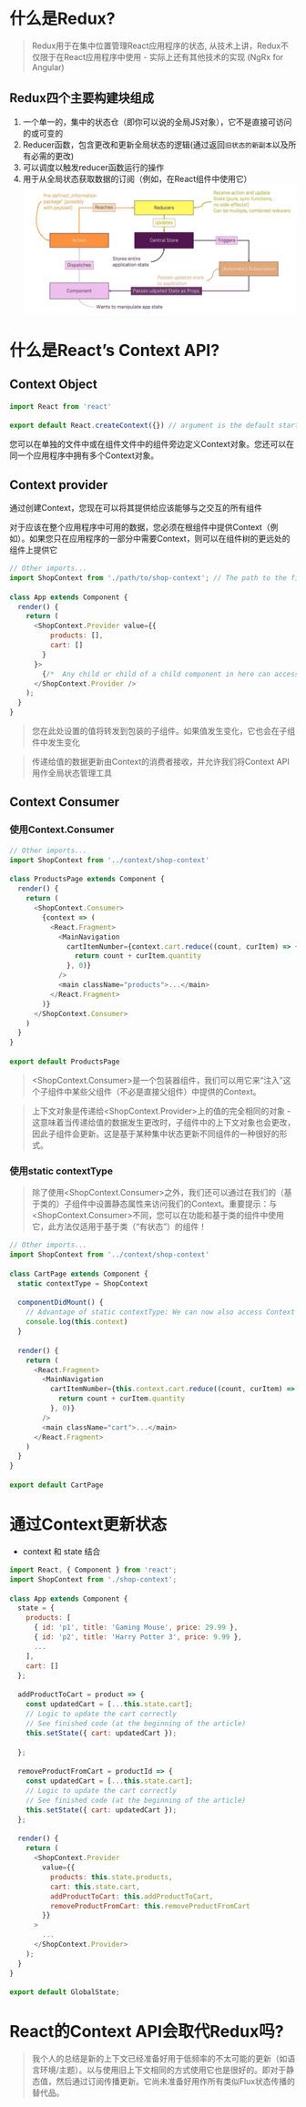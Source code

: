
# 什么是Redux?
> Redux用于在集中位置管理React应用程序的状态, 从技术上讲，Redux不仅限于在React应用程序中使用 - 实际上还有其他技术的实现 (NgRx for Angular)

## Redux四个主要构建块组成
1. 一个单一的，集中的状态仓（即你可以说的全局JS对象），它不是直接可访问的或可变的
2. Reducer函数，包含更改和更新全局状态的逻辑(通过返回`旧状态的新副本`以及所有必需的更改)
3. 可以调度以触发reducer函数运行的操作
4. 用于从全局状态获取数据的订阅（例如，在React组件中使用它）
![](./img/Redux.png)

# 什么是React’s Context API?
## Context Object
```javascript
import React from 'react'

export default React.createContext({}) // argument is the default starting value
```
您可以在单独的文件中或在组件文件中的组件旁边定义Context对象。您还可以在同一个应用程序中拥有多个Context对象。

## Context provider
通过创建Context，您现在可以将其提供给应该能够与之交互的所有组件

对于应该在整个应用程序中可用的数据，您必须在根组件中提供Context（例如<App />）。如果您只在应用程序的一部分中需要Context，则可以在组件树的更远处的组件上提供它

```javascript
// Other imports...
import ShopContext from './path/to/shop-context'; // The path to the file where you called React.createContext()

class App extends Component {
  render() {
    return (
      <ShopContext.Provider value={{
          products: [],
          cart: []
        }
      }>
        {/*  Any child or child of a child component in here can access 'ShopContext'*/}
      </ShopContext.Provider />
    );
  }
}
```
> 您在此处设置的值将转发到包装的子组件。如果值发生变化，它也会在子组件中发生变化

> 传递给值的数据更新由Context的消费者接收，并允许我们将Context API用作全局状态管理工具

## Context Consumer
### 使用Context.Consumer
```javascript
// Other imports...
import ShopContext from '../context/shop-context'

class ProductsPage extends Component {
  render() {
    return (
      <ShopContext.Consumer>
        {context => (
          <React.Fragment>
            <MainNavigation
              cartItemNumber={context.cart.reduce((count, curItem) => {
                return count + curItem.quantity
              }, 0)}
            />
            <main className="products">...</main>
          </React.Fragment>
        )}
      </ShopContext.Consumer>
    )
  }
}

export default ProductsPage
```
> <ShopContext.Consumer>是一个包装器组件，我们可以用它来“注入”这个子组件中某些父组件（不必是直接父组件）中提供的Context。

> 上下文对象是传递给<ShopContext.Provider>上的值的完全相同的对象 - 这意味着当传递给值的数据发生更改时，子组件中的上下文对象也会更改，因此子组件会更新。这是基于某种集中状态更新不同组件的一种很好的形式。

### 使用static contextType
> 除了使用<ShopContext.Consumer>之外，我们还可以通过在我们的（基于类的）子组件中设置静态属性来访问我们的Context。重要提示：与<ShopContext.Consumer>不同，您可以在功能和基于类的组件中使用它，此方法仅适用于基于类（“有状态”）的组件！
```javascript
// Other imports...
import ShopContext from '../context/shop-context'

class CartPage extends Component {
  static contextType = ShopContext

  componentDidMount() {
    // Advantage of static contextType: We can now also access Context in the rest of the component
    console.log(this.context)
  }

  render() {
    return (
      <React.Fragment>
        <MainNavigation
          cartItemNumber={this.context.cart.reduce((count, curItem) => {
            return count + curItem.quantity
          }, 0)}
        />
        <main className="cart">...</main>
      </React.Fragment>
    )
  }
}

export default CartPage
```

# 通过Context更新状态
+ context 和 state 结合
```javascript
import React, { Component } from 'react';
import ShopContext from './shop-context';

class App extends Component {
  state = {
    products: [
      { id: 'p1', title: 'Gaming Mouse', price: 29.99 },
      { id: 'p2', title: 'Harry Potter 3', price: 9.99 },
      ...
    ],
    cart: []
  };

  addProductToCart = product => {
    const updatedCart = [...this.state.cart];
    // Logic to update the cart correctly
    // See finished code (at the beginning of the article)
    this.setState({ cart: updatedCart });

  };

  removeProductFromCart = productId => {
    const updatedCart = [...this.state.cart];
    // Logic to update the cart correctly
    // See finished code (at the beginning of the article)
    this.setState({ cart: updatedCart });
  };

  render() {
    return (
      <ShopContext.Provider
        value={{
          products: this.state.products,
          cart: this.state.cart,
          addProductToCart: this.addProductToCart,
          removeProductFromCart: this.removeProductFromCart
        }}
      >
        ...
      </ShopContext.Provider>
    );
  }
}

export default GlobalState;
```

# React的Context API会取代Redux吗?
> 我个人的总结是新的上下文已经准备好用于低频率的不太可能的更新（如语言环境/主题）。以与使用旧上下文相同的方式使用它也是很好的。即对于静态值，然后通过订阅传播更新。它尚未准备好用作所有类似Flux状态传播的替代品。